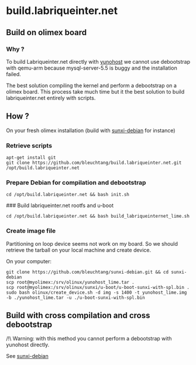 # build.labriqueinter.net

## Build on olimex board

### Why ?

To build Labriqueinter.net directly with [yunohost](https://yunohost.org/) we
cannot use debootstrap with qemu-arm because mysql-server-5.5 is buggy and the
installation failed. 

The best solution compiling the kernel and perform a debootstrap on a olimex
board. This process take much time but it the best solution to build
labriqueinter.net entirely with scripts. 

## How ?

On your fresh olimex installation (build with
[sunxi-debian](https://github.com/bleuchtang/sunxi-debian) for instance)

### Retrieve scripts

```shell
apt-get install git
git clone https://github.com/bleuchtang/build.labriqueinter.net.git /opt/build.labriqueinter.net
```

### Prepare Debian for compilation and debootstrap

```shell
cd /opt/build.labriqueinter.net && bash init.sh
```

### Build labriqueinter.net rootfs and u-boot

```shell
cd /opt/build.labriqueinter.net && bash build_labriqueinternet_lime.sh
``` 

### Create image file

Partitioning on loop device seems not work on my board. So we should retrieve
the tarball on your local machine and create device. 

On your computer:

```shell
git clone https://github.com/bleuchtang/sunxi-debian.git && cd sunxi-debian
scp root@myolimex:/srv/olinux/yunohost_lime.tar .
scp root@myolimex:/srv/olinux/sunxi/u-boot/u-boot-sunxi-with-spl.bin .
sudo bash olinux/create_device.sh -d img -s 1400 -t yunohost_lime.img -b ./yunohost_lime.tar -u ./u-boot-sunxi-with-spl.bin
```
 
## Build with cross compilation and cross debootstrap

/!\ Warning: with this method you cannot perform a debootstrap with yunohost
directly.

See [sunxi-debian](https://github.com/bleuchtang/sunxi-debian)
